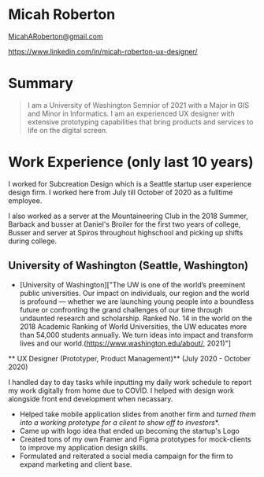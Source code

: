 # Micah Roberton

MicahARoberton@gmail.com

https://www.linkedin.com/in/micah-roberton-ux-designer/

# Summary

> I am a University of Washington Semnior of 2021 with a Major in GIS and Minor in Informatics. I am an experienced UX designer with extensive prototyping capabilities that bring products and services to life on the digital screen.

# Work Experience (only last 10 years)

I worked for Subcreation Design which is a Seattle startup user experience design firm. I worked here from July till October of 2020 as a fulltime employee.

I also worked as a server at the Mountaineering Club in the 2018 Summer,
Barback and busser at Daniel's Broiler for the first two years of college,
Busser and server at Spiros throughout highschool and picking up shifts during college.

## University of Washington (Seattle, Washington)

* [University of Washington]["The UW is one of the world’s preeminent public universities. Our impact on individuals, our region and the world is profound — whether we are launching young people into a boundless future or confronting the grand challenges of our time through undaunted research and scholarship. Ranked No. 14 in the world on the 2018 Academic Ranking of World Universities, the UW educates more than 54,000 students annually. We turn ideas into impact and transform lives and our world.(https://www.washington.edu/about/, 2021)"]

** UX Designer (Prototyper, Product Management)** (July 2020 - October 2020)

I handled day to day tasks while inputting my daily work schedule to report my work digitally from home due to COVID. I helped with design work alongside front end development when necassary.

- Helped take mobile application slides from another firm and *turned them into a working prototype for a client to show off to investors**.
- Came up with logo idea that ended up becoming the startup's Logo
- Created tons of my own Framer and Figma prototypes for mock-clients to improve my application design skills.
- Formulated and reiterated a social media campaign for the firm to expand marketing and client base.


[University of Washington]: http://uw.edu
